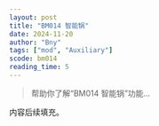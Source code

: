 ```yaml
---
layout: post
title: "BM014 智能锅"
date: 2024-11-20
author: "Bny"
tags: ["mod", "Auxiliary"]
scode: bm014
reading_time: 5
---
```


> 帮助你了解“BM014 智能锅”功能...

内容后续填充。
